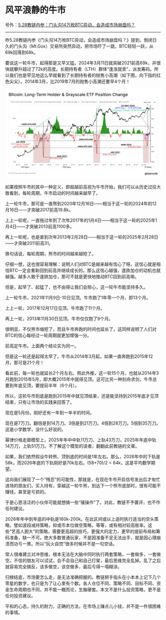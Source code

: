 # 风平浪静的牛市

号外：[5.28教链内参：门头沟14万枚BTC异动，会造成市场崩盘吗？](http://rd.liujiaolian.com/i/20240528)

* * *

昨5.28教链内参《门头沟14万枚BTC异动，会造成市场崩盘吗？》提到，倒闭日久的门头沟（Mt.Gox）交易所突然异动，把市场吓了一跳，BTC轻轻一跃，从69k回落到68k。

要说这一轮牛市，起得那是又早又猛。2024年3月11日就突破2021前高69k，并很快就攀升超过了72k的高度。长期持有者（LTH）群体“逢涨就卖”，派发筹码。所以我们也是罕见地这么早就看到了长期持有者的抛售小高潮（如下图，向下指的红色尖尖）。2014年3月，比2019年7月的抛售小高潮还要早4个月！

![](2024-05-29-A01.png)

如果按照牛市的其中一种定义，即超越前高视为牛市开始，我们可以从历史过往大致看到，每轮周期，牛市启动的时间越来越早了。

上一轮牛市，那可是一直熬到2020年12月16日——相当于这一轮的2024年的12月16日——才突破2017前高19.8k。

上上一轮呢，一直拖过年到了次年2017年的1月4日——相当于这一轮的2025年1月4日——才突破2013前高1100多。

再上一轮呢，也是直到次年2013年2月28日——相当于这一轮的2025年2月28日——才突破2011前高31。

换句话说，每轮周期，熊市的时间越来越短了。

仔细一想，这也很容易理解：说明人们对BTC是越来越有信心了呀。这信心就是相信BTC一定会重新回到前高并继续成长的。那么这信心越强，逢跌加仓的动机也就越强。越多人敢于逢跌加仓，那可不就是更快地推动BTC回到前高嘛。

但是，起早了、起猛了，也不由得让我们会担心，这一轮牛市能坚持多久。

上一轮牛市，2021年11月9日-10日见顶。牛市跑了1年零一个月，即13个月。

上上一轮，2017年12月17日见顶。牛市跑了11个月。

再上一轮，2013年11月30日见顶。牛市仅仅跑了9个月。

很明显，不仅熊市缩短了，而且牛市奔跑的时间也延长了。这同样说明了人们对BTC的信心每经过一轮周期就更加增强一分。

前高定牛市。上面两个结论实为同一。

但是这一轮还是起得太早了。牛市从2014年3月起，如果一直奔跑到2015年12月，那可是21个月！

看此前，每一轮也就延长2个月左右。照此外推，这一轮15个月，也就从2014年3月跑到2015年5月，即大概2015年中就得见顶。这可比另一种刻舟求剑，牛市总要到年底见顶，要提前半年（6个月）。

所以，这轮牛市到底是跑到2015年中就见顶结束，还是能坚持到2015年底才见顶结束，只有让市场的实践来回答了。

现在是5月份。刚好还有一年到一年半的时间。

现在是7万刀。翻倍是到14万刀。3倍是到21万刀。4倍到28万刀。5倍到35万刀。这是小学数学，没什么好说的。

幂律价格走廊模型上，2025年年中中轨11万刀、上轨43万刀，2025年年底中轨14万刀，上轨51万刀。不了解这个模型的读者，翻翻此前教链的文章。

如果，我们依然假设牛转熊、顶到底的时间是1年左右。那么，2026年中的下轨是58k，而2026年底的下轨刚好是70k左右。(58+70)/2 = 64k，这是平均数学期望。

这向我们展现了一个“残忍”的可能性，那就是，在现在牛市开启信号发出后才匆忙进场的朋友们，买入持有，穿越这一轮牛熊，到达下一个熊市底部时，很有可能不赚钱，甚至是亏损的。

于是心思活泛的小伙伴可能就想搞一些“骚操作”了。对此，教链不予置评，也不作任何建议。

2026年年中到年底的中轨是160k-200k。在此区间或以上适时执行适当的空头策略，譬如波段减持策略，抑或币本位做空策略，等等，或有相对较高胜率。这些“艺高人胆大”的策略，需要更高超的技巧，更强大的定力，更早的提前布局和筹码准备，缺一不可。绝大多数普通玩家，不是因准备不足无法出手，就是因心理崩溃而功亏一篑。所以“玩火自焚”很多时候并不是一句空话。

常人很难建立对冲思维，根本无法在大脑中同时执行两套策略，一套做多，一套做空。不信的朋友可以试试，会不会自己和自己打架，最后思维完全乱掉。乱了之后就容易完全搞反，该多做空，该空做多，最后亏得一塌糊涂。

归根结底，市场要怎么走，是无法准确把握的。教链掰手指头在小本本上记下几个零星的数字，也只是为了让心里有个数。各人仓位不同、策略不同、目标不同、资金生命周期也不同，并不能一概而论，生搬硬套。本文不是什么投资策略，更不是任何投资建议。

平和的心态，持久的耐力，正确的方法，在市场上赚点儿小钱，并不是一件很困难的事情。
